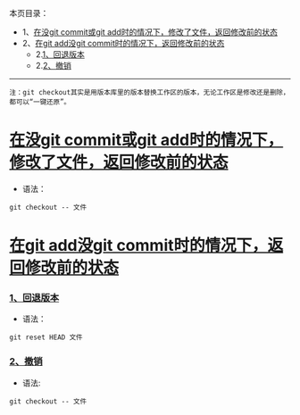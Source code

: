 本页目录：
- 1、[在没git commit或git add时的情况下，修改了文件，返回修改前的状态](#git-01)
- 2、[在git add没git commit时的情况下，返回修改前的状态](#git-02)
    - 2.[1、回退版本](#git-02-01)
    - 2.[2、撤销](#git-02-02)

----------

`注：git checkout其实是用版本库里的版本替换工作区的版本，无论工作区是修改还是删除，都可以“一键还原”。`
# <a name="git-01" href="#" >在没git commit或git add时的情况下，修改了文件，返回修改前的状态</a>

- 语法：

```shell
git checkout -- 文件
```
# <a name="git-02" href="#" >在git add没git commit时的情况下，返回修改前的状态</a>
### <a name="git-02-01" href="#" >1、回退版本</a>
- 语法：
```shell
git reset HEAD 文件
```
### <a name="git-02-02" href="#" >2、撤销</a>
- 语法:
```shell
git checkout -- 文件
```
